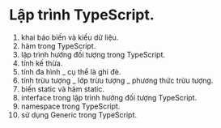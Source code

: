 # Lập trình TypeScript.
1. khai báo biến và kiểu dữ liệu.
2. hàm trong TypeScript.
3. lập trình hướng đối tượng trong TypeScript.
4. tính kế thừa.
5. tính đa hình _ cụ thể là ghi đè.
6. tính trừu tượng _ lớp trừu tượng _ phương thức trừu tượng.
7. biến static và hàm static.
8. interface trong lập trình hướng đối tượng TypeScript.
9. namespace trong TypeScript.
10. sử dụng Generic trong TypeScript.
